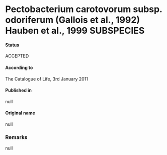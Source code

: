 # Pectobacterium carotovorum subsp. odoriferum (Gallois et al., 1992) Hauben et al., 1999 SUBSPECIES

#### Status
ACCEPTED

#### According to
The Catalogue of Life, 3rd January 2011

#### Published in
null

#### Original name
null

### Remarks
null